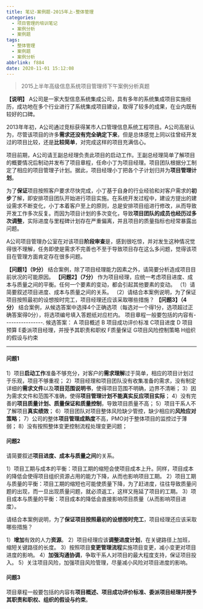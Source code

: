 ```yaml
---
title: 笔记-案例题-2015年上-整体管理
categories:
  - 项目管理的培训笔记
  - 案例分析
  - 案例题
tags:
  - 整体管理
  - 案例题
  - 案例分析
abbrlink: f884
date: 2020-11-01 15:12:08
---
```


> 2015上半年高级信息系统项目管理师下午案例分析真题

**【说明】**
A公司是一家大型信息系统集成公司，具有多年的系统集成项目实施经历，成功地在多个行业进行了系统集成项目建设，取得了较多的成果，在业内既有较好的口碑。

2013年年初，A公司通过竞标获得某市人口管理信息系统工程项目。A公司高层认为，尽管该项目的许多**需求还没有完全确定下来**，但是总体感觉上同以往曾经开发过的项目比较，还是**比较简单**，对完成这样的项目充满信心。

项目前期，A公司请王副总经理负责此项目的启动工作。王副总经理简单了解项目的概要情况后制动并发布了项目章程，任命小丁为项目经理。项目团队根据分工制定了相应的项目管理子计划。据此，项目经理小丁把各个子计划归并为**项目管理计划**。

为了**保证**项目按照客户要求尽快完成，小丁基于自身的行业经验和对客户需求的**初步**了解，即安排项目团队开始进行项目实施。在系统开发过程中，建设方提出的建设需求不断变化，小丁本着客户至上的原则，总是安排项目组进行修改，从而导致开发工作多次反复。而因为项目计划的多次变化，导致**项目团队的成员也经历过多次调整**，实际进度与里程碑计划存在严重偏离，并且项目的质量指标也经常暴露出问题。

A公司项目管理办公室在对该项目**阶段审查**是，感到很吃惊，并对发生这种情况觉得很不理解，任务即使是需求不完善也不至于导致项目存在这么多问题，觉得该项目在管理方面肯定存在很多问题。

**【问题1】（9分）**
结合案例，除了项目经理能力因素之外，请简要分析造成项目目前状况的可能原因。
**【问题2】（7分）**
作为项目经理，应统一考虑项目进度、成本与质量之间的平衡。任何一个要素的变动，都会引起其他要素的变动。
（1）请简要叙述项目进度、成本与质量之间的关系。
（2）请结合本案例说明，为了保证项目按照最初的设想按时完工，项目经理还应该采取哪些措施？
**【问题3】（4分）**
结合案例，从候选答案中选择4个正确选项（每选对一个得1分，选项超过正确答案得0分），将选项编号填入答题纸对应栏内。
项目章程一般要包括的内容有----------------.
候选答案：
A 项目概述 B 项目成功评价标准  C项目进度  D 项目预算  E委派项目经理，并授予其职责和职权   F质量保证   G项目风险控制策略   H组织的假设与约束

<!-- more -->

---

#### 问题1

1）项目**启动工作**准备不够充分，对客户的**需求理解**过于简单，相应的项目计划过于乐观，项目不够重视；
2）项目经理和项目团队没有收集准备的需求，没有制定详细的**需求文件**以及**项目范围说明书**，使得项目范围不明确，边界不清晰；
3）因为需求文件和范围不准确，使得**项目管理计划不能真实反应项目实际**；
4）没有完善的**项目质量计划、质量保证和质量控制**，导致项目质量不高；
5）项目干系人不了解项目**真实绩效**；
6）项目团队对项目整体风险缺少管控，缺少相应的**风险应对策略**；
7）公司的整体**项目管理成熟度**不高，PMO对于整体项目的监控过于薄弱；
8）没有按照整体变更控制流程处理变更问题；

#### 问题2

请简要叙述**项目进度、成本与质量之间**的关系。

1）项目工期与成本的平衡：项目工期的缩短会使项目成本上升。同样，项目成本的降低会使得项目组织资源占用的能力下降，从而也影响项目工期。
2）项目工期与质量的平衡：项目工期的缩短也可能使质量下降，为了赶进度，往往导致质量问题的出现，而一旦出现质量问题，就必须返工，这样又拖延了项目的工期。
3）项目成本与质量的平衡：项目成本的降低会直接影响项目质量（从而影响项目进度）。

请结合本案例说明，为了**保证项目按照最初的设想按时完工**，项目经理还应该采取哪些措施？

1）**增加**有效的人力**资源**。
2）项目经理应该**调整进度计划**，在关键路径上加班，缩短关键路径的长度。
3）按照项目**变更管理流程**实施项目变更，减小变更对项目进度的影响。
4）**加强沟通协调**，争取干系人对项目的最大程度支持，保证项目投入。
5）关注项目风险，加强项目风险管理，尽量减小风险对项目进度的影响。

#### 问题3

项目章程一般要包括的内容有**项目概述、项目成功评价标准、委派项目经理并授予其职责和职权、组织的假设与约束**。

